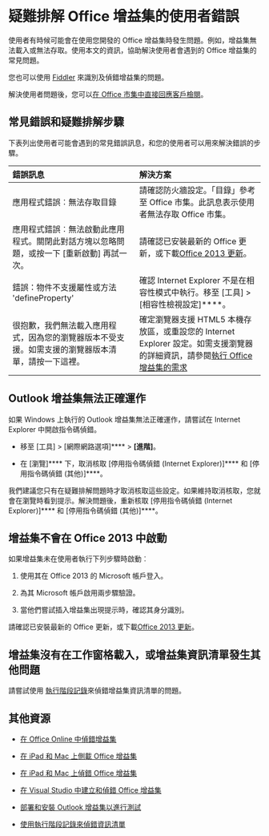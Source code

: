 
# <a name="troubleshoot-user-errors-with-office-add-ins"></a>疑難排解 Office 增益集的使用者錯誤

使用者有時候可能會在使用您開發的 Office 增益集時發生問題。例如，增益集無法載入或無法存取。使用本文的資訊，協助解決使用者會遇到的 Office 增益集的常見問題。 

您也可以使用 [Fiddler](http://www.telerik.com/fiddler) 來識別及偵錯增益集的問題。

解決使用者問題後，您可以[在 Office 市集中直接回應客戶檢閱](https://msdn.microsoft.com/library/jj635874.aspx)。

## <a name="common-errors-and-troubleshooting-steps"></a>常見錯誤和疑難排解步驟

下表列出使用者可能會遇到的常見錯誤訊息，和您的使用者可以用來解決錯誤的步驟。



|**錯誤訊息**|**解決方案**|
|:-----|:-----|
|應用程式錯誤︰無法存取目錄|請確認防火牆設定。「目錄」參考至 Office 市集。此訊息表示使用者無法存取 Office 市集。|
|應用程式錯誤︰無法啟動此應用程式。關閉此對話方塊以忽略問題，或按一下 [重新啟動] 再試一次。|請確認已安裝最新的 Office 更新，或下載[Office 2013 更新](https://support.microsoft.com/en-us/kb/2986156/)。|
|錯誤：物件不支援屬性或方法 'defineProperty'|確認 Internet Explorer 不是在相容性模式中執行。移至 [工具] > [相容性檢視設定]****。|
|很抱歉，我們無法載入應用程式，因為您的瀏覽器版本不受支援。如需支援的瀏覽器版本清單，請按一下這裡。|確定瀏覽器支援 HTML5 本機存放區，或重設您的 Internet Explorer 設定。如需支援瀏覽器的詳細資訊，請參閱[執行 Office 增益集的需求](../../docs/overview/requirements-for-running-office-add-ins.md)|

## <a name="outlook-add-in-doesnt-work-correctly"></a>Outlook 增益集無法正確運作

如果 Windows 上執行的 Outlook 增益集無法正確運作，請嘗試在 Internet Explorer 中開啟指令碼偵錯。 


- 移至 [工具] > [網際網路選項]**** > **[進階]**。
    
- 在 [瀏覽]**** 下，取消核取 [停用指令碼偵錯 (Internet Explorer)]**** 和 [停用指令碼偵錯 (其他)]****。
    
我們建議您只有在疑難排解問題時才取消核取這些設定。如果維持取消核取，您就會在瀏覽時看到提示。解決問題後，重新核取 [停用指令碼偵錯 (Internet Explorer)]**** 和 [停用指令碼偵錯 (其他)]****。


## <a name="add-in-doesnt-activate-in-office-2013"></a>增益集不會在 Office 2013 中啟動

如果增益集未在使用者執行下列步驟時啟動︰


1. 使用其在 Office 2013 的 Microsoft 帳戶登入。
    
2. 為其 Microsoft 帳戶啟用兩步驟驗證。
    
3. 當他們嘗試插入增益集出現提示時，確認其身分識別。
    
請確認已安裝最新的 Office 更新，或下載[Office 2013 更新](https://support.microsoft.com/en-us/kb/2986156/)。

## <a name="add-in-doesnt-load-in-task-pane-or-other-issues-with-the-add-in-manifest"></a>增益集沒有在工作窗格載入，或增益集資訊清單發生其他問題

請嘗試使用 [執行階段記錄](https://dev.office.com/docs/add-ins/develop/use-runtime-logging-to-debug-manifest)來偵錯增益集資訊清單的問題。

## <a name="additional-resources"></a>其他資源



- [在 Office Online 中偵錯增益集](../testing/debug-add-ins-in-office-online.md)
    
- [在 iPad 和 Mac 上側載 Office 增益集](../testing/sideload-an-office-add-in-on-ipad-and-mac.md)
    
- [在 iPad 和 Mac 上偵錯 Office 增益集](../testing/debug-office-add-ins-on-ipad-and-mac.md)
    
- [在 Visual Studio 中建立和偵錯 Office 增益集](../../docs/get-started/create-and-debug-office-add-ins-in-visual-studio.md)
    
- [部署和安裝 Outlook 增益集以進行測試](../outlook/testing-and-tips.md)
    
- [使用執行階段記錄來偵錯資訊清單](https://dev.office.com/docs/add-ins/develop/use-runtime-logging-to-debug-manifest)
    
